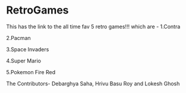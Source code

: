 # RetroGames

This has the link to the all time fav 5 retro games!!! which are -
1.Contra

2.Pacman 

3.Space Invaders

4.Super Mario 

5.Pokemon Fire Red

The Contributors-  Debarghya Saha, Hrivu Basu Roy and Lokesh Ghosh
